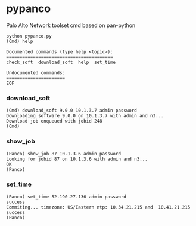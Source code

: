 # pypanco
Palo Alto Network toolset cmd based on pan-python

```
python pypanco.py
(Cmd) help

Documented commands (type help <topic>):
========================================
check_soft  download_soft  help  set_time

Undocumented commands:
======================
EOF
```
### download_soft

```
(Cmd) download_soft 9.0.0 10.1.3.7 admin password
Downloading software 9.0.0 on 10.1.3.7 with admin and n3...
Download job enqueued with jobid 248
(Cmd)
```
### show_job

```
(Panco) show_job 87 10.1.3.6 admin password
Looking for jobid 87 on 10.1.3.6 with admin and n3...
OK
(Panco)
```

### set_time

```
(Panco) set_time 52.190.27.136 admin password
success
Commiting... timezone: US/Eastern ntp: 10.34.21.215 and  10.41.21.215
success
(Panco)
```
